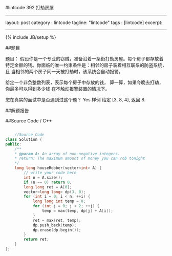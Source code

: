 #lintcode 392 打劫房屋

---
layout: post
category : lintcode
tagline: "lintcode"
tags : [lintcode]
excerpt: 

---
{% include JB/setup %}

##题目

题目：
假设你是一个专业的窃贼，准备沿着一条街打劫房屋。每个房子都存放着特定金额的钱。你面临的唯一约束条件是：相邻的房子装着相互联系的防盗系统，且 当相邻的两个房子同一天被打劫时，该系统会自动报警。

给定一个非负整数列表，表示每个房子中存放的钱， 算一算，如果今晚去打劫，你最多可以得到多少钱 在不触动报警装置的情况下。

您在真实的面试中是否遇到过这个题？ Yes
样例
给定 [3, 8, 4], 返回 8.

##解题报告



##Source Code / C++ 

```C++

    //Source Code
class Solution {
public:
	/**
	* @param A: An array of non-negative integers.
	* return: The maximum amount of money you can rob tonight
	*/
	long long houseRobber(vector<int> A) {
		// write your code here
		int n = A.size();
		if (n == 0) return 0;
		long long ret = A[0];
		vector<long long> dp(3, 0);
		for (int i = 0; i < n; ++i) {
			long long int temp = 0;
			for (int j = 0; j < 2; ++j) {
				temp = max(temp, dp[j] + A[i]);
			}
			ret = max(ret, temp);
			dp.push_back(temp);
			dp.erase(dp.begin());
		}
		return ret;
	}
};
```